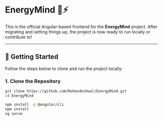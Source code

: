 # EnergyMind 🌿⚡️

This is the official Angular-based frontend for the **EnergyMind** project. After migrating and setting things up, the project is now ready to run locally or contribute to!

---

## 🚀 Getting Started

Follow the steps below to clone and run the project locally:

### 1. Clone the Repository

```bash
git clone https://github.com/Rohandeshwal/EnergyMind.git
cd EnergyMind

npm install -g @angular/cli
npm install
ng serve
